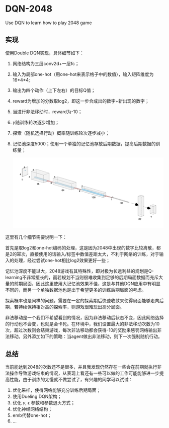 # DQN-2048
Use DQN to learn how to play 2048 game

## 实现

使用Double DQN实现，具体细节如下：

1. 网络结构为三层conv2d+一层fc；

2. 输入为局部one-hot（用one-hot来表示格子中的数值），输入矩阵维度为16\*4\*4;

3. 输出为四个动作（上下左右）的目标Q值；

4. reward为增加的分数取log2，即这一步合成出的数字+新出现的数字；

5. 当进行非法移动时，reward为-10；

6. $\gamma$随训练轮次逐步增加；

7. 探索（随机选择行动）概率随训练轮次逐步减小；

8. 记忆池深度5000；使用一个单独的记忆池存放后期数据，提高后期数据的训练量；

   ![net.png](net.png)

这里有几个细节需要说明一下：

首先是取log2和one-hot编码的处理，这是因为2048中出现的数字比较离散，都是2的幂次，直接使用的话输入/标签中数值差距太大，不利于网络的训练，对于输入的处理，经过尝试one-hot相比log2效果更好一些；

记忆池深度不能过大，2048游戏有其特殊性，即对极为长远利益的规划是Q-learning不非常擅长的，而若规划不当则很难收集到足够的后期局面数据而充斥大量的前期局面，因此这里使用大记忆池效果不佳，这是与其他DQN应用中有明显不同的，而另一个单独数据池也是出于希望更多的训练后期局面的考虑。

探索概率也是同样的问题，需要在一定的探索期后快速收敛来使得局面能够走向后期，若持续保持相对高的探索率，则游戏很难玩出高分局面。

非法移动是一个我们不希望看到的情况，因为非法移动后状态不变，因此网络选择的行动也不会变，也就是会卡死。在环境中，我们设置最大的非法移动次数为10次，超过次数则会结束游戏，每次非法移动都会获得-10的奖励来惩罚网络输出非法移动。另外添加如下的策略：当agent做出非法移动，则下一次强制随机行动。

## 总结

当前能达到2048的次数还不是很多，并且我发现仍然存在一些会在前期就执行非法操作导致游戏结束的情况，从表现上看还有一些可以做的工作可能能够进一步提高性能，由于训练的太慢就不做尝试了，有兴趣的同学可以试试：

1. 优化采样，使得网络能够充分训练后期局面；
2. 使用Dueling DQN架构；
3. 优化 $\gamma$, $\epsilon$ 参数和参数退火方式；
4. 优化神经网络结构；
5. emb代替one-hot；
6. ...

